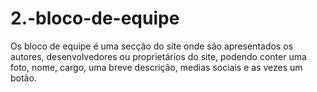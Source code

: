 # 2.-bloco-de-equipe
Os bloco de equipe é uma secção do site onde são apresentados os autores, desenvolvedores ou proprietários do site, podendo conter uma foto, nome, cargo, uma breve descrição, medias sociais e as vezes um botão.
